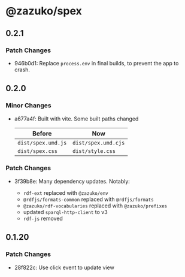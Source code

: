 # @zazuko/spex

## 0.2.1

### Patch Changes

- 946b0d1: Replace `process.env` in final builds, to prevent the app to crash.

## 0.2.0

### Minor Changes

- a677a4f: Built with vite. Some built paths changed

  | Before             | Now                 |
  | ------------------ | ------------------- |
  | `dist/spex.umd.js` | `dist/spex.umd.cjs` |
  | `dist/spex.css`    | `dist/style.css`    |

### Patch Changes

- 3f39b8e: Many dependency updates. Notably:

  - `rdf-ext` replaced with `@zazuko/env`
  - `@rdfjs/formats-common` replaced with `@rdfjs/formats`
  - `@zazuko/rdf-vocabularies` replaced with `@zazuko/prefixes`
  - updated `sparql-http-client` to v3
  - `rdf-js` removed

## 0.1.20

### Patch Changes

- 28f822c: Use click event to update view

